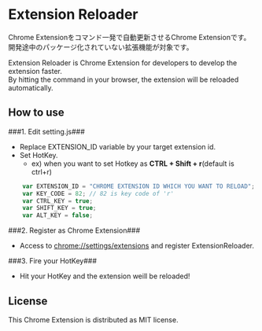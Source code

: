 Extension Reloader
====================
Chrome Extensionをコマンド一発で自動更新させるChrome Extensionです。  
開発途中のパッケージ化されていない拡張機能が対象です。

Extension Reloader is Chrome Extension for developers to develop the extension faster.  
By hitting the command in your browser, the extension will be reloaded automatically.

How to use
-------------------------------
###1. Edit setting.js###
+ Replace EXTENSION_ID variable by your target extension id.
+ Set HotKey.  
    + ex) when you want to set Hotkey as **CTRL + Shift + r**(default is ctrl+r)

```javascript
    var EXTENSION_ID = "CHROME EXTENSION ID WHICH YOU WANT TO RELOAD";  
    var KEY_CODE = 82; // 82 is key code of 'r'  
    var CTRL_KEY = true;  
    var SHIFT_KEY = true;  
    var ALT_KEY = false;
```

###2. Register as Chrome Extension###
+ Access to [chrome://settings/extensions](chrome://settings.extensions) and register ExtensionReloader.

###3. Fire your HotKey###
+ Hit your HotKey and the extension weill be reloaded!

License
-------------------------------
This Chrome Extension is distributed as MIT license.